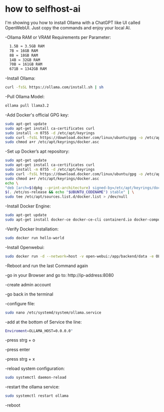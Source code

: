 # how to selfhost-ai

I'm showing you how to install Ollama with a ChatGPT like UI called OpenWebUI.
Just copy the commands and enjoy your local AI.


-Ollama RAM or VRAM Requirements per Parameter:
```bash
  1.5B ≈ 3.5GB RAM
  7B ≈ 16GB RAM
  8B ≈ 18GB RAM
  14B ≈ 32GB RAM
  70B ≈ 161GB RAM
  671B ≈ 1342GB RAM
```


-Install Ollama:

  ```bash
  curl -fsSL https://ollama.com/install.sh | sh
  ```


-Pull Ollama Model:

  ```bash
  ollama pull llama3.2
  ```


-Add Docker's official GPG key:

  ```bash
  sudo apt-get update
sudo apt-get install ca-certificates curl
sudo install -m 0755 -d /etc/apt/keyrings
sudo curl -fsSL https://download.docker.com/linux/ubuntu/gpg -o /etc/apt/keyrings/docker.asc
sudo chmod a+r /etc/apt/keyrings/docker.asc
  ```


-Set up Docker’s apt repository:

  ```bash
  sudo apt-get update
sudo apt-get install ca-certificates curl
sudo install -m 0755 -d /etc/apt/keyrings
sudo curl -fsSL https://download.docker.com/linux/ubuntu/gpg -o /etc/apt/keyrings/docker.asc
sudo chmod a+r /etc/apt/keyrings/docker.asc
echo \
  "deb [arch=$(dpkg --print-architecture) signed-by=/etc/apt/keyrings/docker.asc] https://download.docker.com/linux/ubuntu \
  $(. /etc/os-release && echo "$UBUNTU_CODENAME") stable" | \
  sudo tee /etc/apt/sources.list.d/docker.list > /dev/null
  ```

-Install Docker Engine:

  ```bash
  sudo apt-get update
sudo apt-get install docker-ce docker-ce-cli containerd.io docker-compose-plugin
  ```

-Verify Docker Installation:

  ```bash
  sudo docker run hello-world
  ```

-Install Openwebui:

  ```bash
  sudo docker run -d --network=host -v open-webui:/app/backend/data -e OLLAMA_BASE_URL=http://127.0.0.1:11434 --name open-webui --restart always ghcr.io/open-webui/open-webui:main
  ```

-Reboot and run the last Command again

-go in your Browser and go to: 
http://ip-address:8080

-create admin account

-go back in the terminal

-configure file:

  ```bash
  sudo nano /etc/systemd/system/ollama.service
  ```

-add at the bottom of Service the line:

  ```bash
  Enviroment=OLLAMA_HOST=0.0.0.0"
  ```

-press strg + o

-press enter

-press strg + x

-reload system configuration:

  ```bash
  sudo systemctl daemon-reload
  ```

-restart the ollama service:

  ```bash
  sudo systemctl restart ollama
  ```

-reboot






































